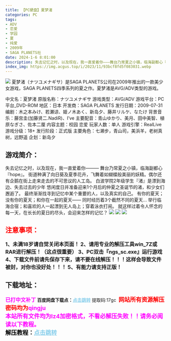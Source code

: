 ```yaml
---
title: 【PC硬盘】夏梦渚
categories: PC
tags:
- ADV
- 恋爱
- 学园
- 夏
- 纯爱
- 2009年
- SAGA PLANETS社
date: 2024-1-6 8:01:00
description: 失去记忆之时，以及现在，我一直爱着你———舞台乃常夏之小镇，临海副都心『hope』。街道种满了向日葵及夏季花卉，飞舞着如蝴蝶般美丽的妖精。偶尔还有企鹅在街上走来走去的不可思议的人工岛。白波学院2年级学生『渚』是漂到海边、失去过去的少年悠闲度日并准备迎来1个月后的仲夏之圣诞节的渚，和少女们邂逅了。最终渐渐找寻到记忆中某个重要的人，以及真实的自己。
index_img: https://img.acgus.top/i/2023/11/93bcf8fd5f083031.webp
---
```

![](https://img.acgus.top/i/2023/11/93bcf8fd5f083031.webp)
夏梦渚（ナツユメナギサ）是SAGA PLANETS公司在2009年推出的一款美少女游戏，SAGA PLANETS四季系列的夏之作。夏梦渚是AVG/ADV类型的游戏。

中文名：夏梦渚
原版名称：ナツユメナギサ 
游戏类型：AVG/ADV
游戏平台：PC平台_DVD-ROM
地区：日本
开发商：SAGA PLANETS
发行日期：2009-07-31
编剧：木之本みけ、若瀬谅、姫ノ木あく、新岛夕、藤井リルケ、なたけ
背景音乐：藤宫圭(加藤贤二.NadiR)、I’ve
主要配音：青山ゆかり、美月、田中美智、植原なぎさ、佐本二厘
内容主题：校园 恋爱
玩家人数：单人
游戏引擎：RealLive
游戏分级：18+
发行阶段：正式版
主要角色：七濑步，青山司，美浜羊，老树真树，远野遥
企划：新岛夕

## 游戏简介：
失去记忆之时，以及现在，我一直爱着你———
舞台乃常夏之小镇，临海副都心『hope』。
街道种满了向日葵及夏季花卉，飞舞着如蝴蝶般美丽的妖精。偶尔还有企鹅在街上走来走去的不可思议的人工岛。
白波学院2年级学生『渚』是漂到海边、失去过去的少年
悠闲度日并准备迎来1个月后的仲夏之圣诞节的渚，和少女们邂逅了。
最终渐渐找寻到记忆中某个重要的人，以及真实的自己。
有你的夏天；没有你的夏天；和你在一起的夏天——
同时经历着3个截然不同的夏天...
举行临海合宿；和喜欢的人一起漂到无人岛上；穿着泳衣打闹。
就这样过着令人怀念的每一天，在长长的夏日的尽头，会迎来怎样的记忆？
![](https://img.acgus.top/i/2023/11/ea977b4879083039.webp)
![](https://img.acgus.top/i/2023/11/18dc48a608083036.webp)
![](https://img.acgus.top/i/2023/11/7ff4304124083033.webp)





## <font color=#FF0000 >注意事项：</font>
<font size=3><b>1、未满18岁请自觉关闭本页面！
2、请用专业的解压工具win_7Z或RAR进行解压！（这点很重要）
3、PC双击『ngs_sc.exe』运行游戏
4、下载文件前请先保存下来，请不要在线解压！！！这样会导致文件被封，对你也没好处！！！
5、有能力请支持正版！</b></font>

## 下载地址：
<font color=#FF00FF size=3><b>已打中文补丁</b></font>
<b>百度网盘下载点：</b><a href="https://pan.baidu.com/s/17PNLMxJrmwzp_Q8RWuVJwA?pwd=17gc" style="color: #87CEEB;"><b>点击跳转</b></a> 提取码:17gc
<a style="padding: 0" href="https://post.qingju.org/AD/"><img style="max-width:100%" src="https://img.acgus.top/i/2024/07/478f689b8021d8d499ab43d21acf137a.gif" alt=""></a>
<b><font color=#FF0000 size=4>网站所有资源解压密码均为</b></font><b><font color=#FF00FF size=4>qingju</font><font color=#FF0000 ></font></b><br><b><font color=#FF00FF size=4>本站所有文件均为lz4加密格式，不看必解压失败！！请务必阅读以下教程。</b></font><br><b><font color=#000 size=4>解压教程：</b><a href="https://post.qingju.org/tutorial/000/" style="color: #87CEEB;"><b>点击跳转</b></a>
